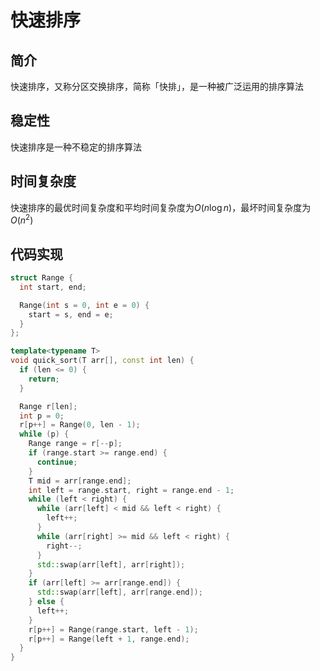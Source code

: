 # 快速排序

## 简介
快速排序，又称分区交换排序，简称「快排」，是一种被广泛运用的排序算法

## 稳定性
快速排序是一种不稳定的排序算法

## 时间复杂度
快速排序的最优时间复杂度和平均时间复杂度为$O(n\log{n})$，最坏时间复杂度为$O(n^2)$
  
## 代码实现
```cpp
struct Range {
  int start, end;

  Range(int s = 0, int e = 0) {
    start = s, end = e;
  }
};

template<typename T>
void quick_sort(T arr[], const int len) {
  if (len <= 0) {
    return;
  }

  Range r[len];
  int p = 0;
  r[p++] = Range(0, len - 1);
  while (p) {
    Range range = r[--p];
    if (range.start >= range.end) {
      continue;
    }
    T mid = arr[range.end];
    int left = range.start, right = range.end - 1;
    while (left < right) {
      while (arr[left] < mid && left < right) {
        left++;
      }
      while (arr[right] >= mid && left < right) {
        right--;
      }
      std::swap(arr[left], arr[right]);
    }
    if (arr[left] >= arr[range.end]) {
      std::swap(arr[left], arr[range.end]);
    } else {
      left++;
    }
    r[p++] = Range(range.start, left - 1);
    r[p++] = Range(left + 1, range.end);
  }
}
```